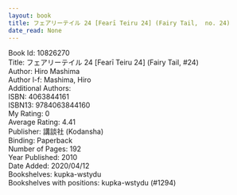 ```yaml
---
layout: book
title: フェアリーテイル 24 [Fearī Teiru 24] (Fairy Tail,  no. 24)
date_read: None
---
```


Book Id: 10826270<br />
Title: フェアリーテイル 24 [Fearī Teiru 24] (Fairy Tail, #24)<br />
Author: Hiro Mashima<br />
Author l-f: Mashima, Hiro<br />
Additional Authors: <br />
ISBN: 4063844161<br />
ISBN13: 9784063844160<br />
My Rating: 0<br />
Average Rating: 4.41<br />
Publisher: 講談社 (Kodansha)<br />
Binding: Paperback<br />
Number of Pages: 192<br />
Year Published: 2010<br />
Date Added: 2020/04/12<br />
Bookshelves: kupka-wstydu<br />
Bookshelves with positions: kupka-wstydu (#1294)<br />

